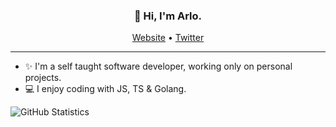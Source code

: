 <h3 align="center">👋 Hi, I'm Arlo.</h3>

<p align="center">
  <a href="https://arlo.sh/">Website</a> •
  <a href="https://twitter.com/arlo22k">Twitter</a>
</p>

---

- ✨ I'm a self taught software developer, working only on personal projects.
- 💻 I enjoy coding with JS, TS & Golang.


![GitHub Statistics](https://github-readme-stats.vercel.app/api?username=arlo2k&show_icons=true&hide_border=true&theme=nord )

<!---
arcccan/arcccan is a ✨ special ✨ repository because its `README.md` (this file) appears on your GitHub profile.
You can click the Preview link to take a look at your changes.
--->
